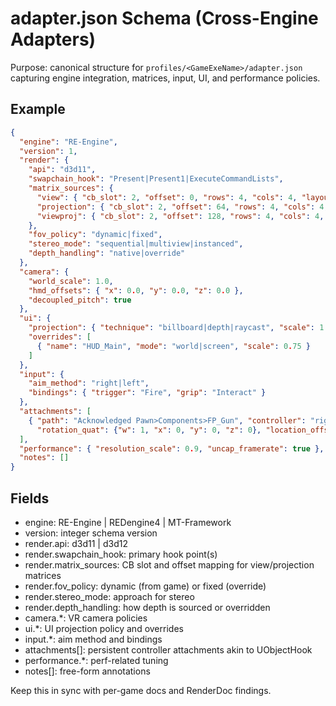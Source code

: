 # adapter.json Schema (Cross-Engine Adapters)

Purpose: canonical structure for `profiles/<GameExeName>/adapter.json` capturing engine integration, matrices, input, UI, and performance policies.

## Example
```json
{
  "engine": "RE-Engine",
  "version": 1,
  "render": {
    "api": "d3d11",
    "swapchain_hook": "Present|Present1|ExecuteCommandLists",
    "matrix_sources": {
      "view": { "cb_slot": 2, "offset": 0, "rows": 4, "cols": 4, "layout": "row_major", "transpose": false },
      "projection": { "cb_slot": 2, "offset": 64, "rows": 4, "cols": 4, "layout": "row_major", "transpose": false },
      "viewproj": { "cb_slot": 2, "offset": 128, "rows": 4, "cols": 4, "layout": "row_major", "transpose": false }
    },
    "fov_policy": "dynamic|fixed",
    "stereo_mode": "sequential|multiview|instanced",
    "depth_handling": "native|override"
  },
  "camera": {
    "world_scale": 1.0,
    "hmd_offsets": { "x": 0.0, "y": 0.0, "z": 0.0 },
    "decoupled_pitch": true
  },
  "ui": {
    "projection": { "technique": "billboard|depth|raycast", "scale": 1.0 },
    "overrides": [
      { "name": "HUD_Main", "mode": "world|screen", "scale": 0.75 }
    ]
  },
  "input": {
    "aim_method": "right|left",
    "bindings": { "trigger": "Fire", "grip": "Interact" }
  },
  "attachments": [
    { "path": "Acknowledged Pawn>Components>FP_Gun", "controller": "right", "permanent": true,
      "rotation_quat": {"w": 1, "x": 0, "y": 0, "z": 0}, "location_offset": {"x": 0, "y": 0, "z": 0} }
  ],
  "performance": { "resolution_scale": 0.9, "uncap_framerate": true },
  "notes": []
}
```

## Fields
- engine: RE-Engine | REDengine4 | MT-Framework
- version: integer schema version
- render.api: d3d11 | d3d12
- render.swapchain_hook: primary hook point(s)
- render.matrix_sources: CB slot and offset mapping for view/projection matrices
- render.fov_policy: dynamic (from game) or fixed (override)
- render.stereo_mode: approach for stereo
- render.depth_handling: how depth is sourced or overridden
- camera.*: VR camera policies
- ui.*: UI projection policy and overrides
- input.*: aim method and bindings
- attachments[]: persistent controller attachments akin to UObjectHook
- performance.*: perf-related tuning
- notes[]: free-form annotations

Keep this in sync with per-game docs and RenderDoc findings.
